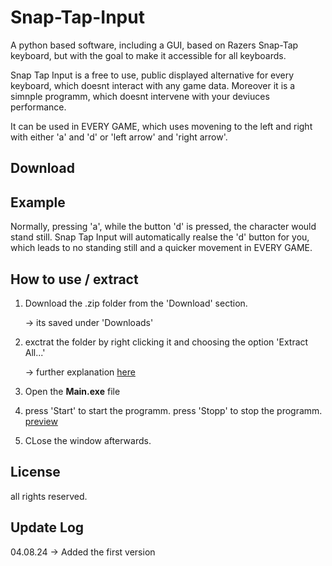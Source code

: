 # Snap-Tap-Input
A python based software, including a GUI, based on Razers Snap-Tap keyboard, but with the goal to make it accessible for all keyboards.

Snap Tap Input is a free to use, public displayed alternative for every keyboard, which doesnt interact with any game data. Moreover it is a simnple programm, which doesnt intervene with your deviuces performance.

It can be used in EVERY GAME, which uses movening to the left and right with either 'a' and 'd' or 'left arrow' and 'right arrow'.

## Download

## Example

Normally, pressing 'a', while the button 'd' is pressed, the character would stand still. 
Snap Tap Input will automatically realse the 'd' button for you, which leads to no standing still and a quicker movement in EVERY GAME.

## How to use / extract 

  1. Download the .zip folder from the 'Download' section.

     -> its saved under 'Downloads'

  3. exctrat the folder by right clicking it and choosing the option 'Extract All...'

     -> further explanation [here](https://www.wikihow.com/Unzip-a-File)
                                                
  4. Open the **Main.exe** file

  5.   press 'Start' to start the programm.
       press 'Stopp' to stop the programm.
       [preview]()

  7. CLose the window afterwards. 

## License 

all rights reserved.

## Update Log

  04.08.24 -> Added the first version
